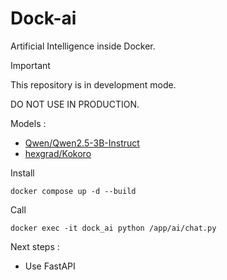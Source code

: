 # Dock-ai
Artificial Intelligence inside Docker.


> [!IMPORTANT]
> 
> This repository is in development mode.
> 
> DO NOT USE IN PRODUCTION.



Models :

* [Qwen/Qwen2.5-3B-Instruct](https://huggingface.co/Qwen/Qwen2.5-3B-Instruct)
* [hexgrad/Kokoro](https://huggingface.co/hexgrad/Kokoro-82M)


Install

    docker compose up -d --build

Call

    docker exec -it dock_ai python /app/ai/chat.py

Next steps :

* Use FastAPI